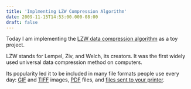 ```yaml
---
title: 'Implmenting LZW Compression Algorithm'
date: 2009-11-15T14:53:00.000-08:00
draft: false
---
```


Today I am implementing the [LZW data compression algorithm](http://www.dspguide.com/ch27/5.htm) as a toy project.  
  
LZW stands for Lempel, Ziv, and Welch, its creators. It was the first widely used universal data compression method on computers.  
  
Its popularity led it to be included in many file formats people use every day: [GIF](http://en.wikipedia.org/wiki/GIF) and [TIFF](http://en.wikipedia.org/wiki/TIFF) images, [PDF](http://en.wikipedia.org/wiki/PDF) files, and [files sent to your printer](http://en.wikipedia.org/wiki/PostScript#PostScript_Level_2).